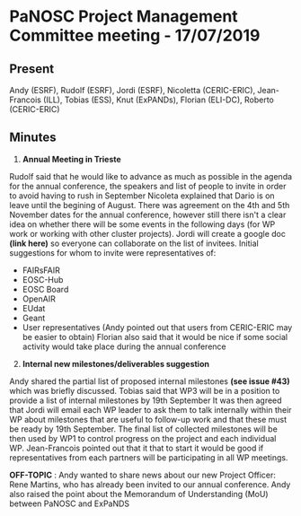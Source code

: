 PaNOSC Project Management Committee meeting - 17/07/2019
=======================================================================

Present
-------

Andy (ESRF), Rudolf (ESRF), Jordi (ESRF), Nicoletta (CERIC-ERIC), Jean-Francois (ILL), Tobias (ESS), Knut (ExPANDs), Florian (ELI-DC),
Roberto (CERIC-ERIC)


Minutes
-------

1. **Annual Meeting in Trieste**

Rudolf said that he would like to advance as much as possible in the agenda for the annual conference, the speakers and list of people
to invite in order to avoid having to rush in September
Nicoleta explained that Dario is on leave until the begining of August.
There was agreement on the 4th and 5th November dates for the annual conference, however still there isn't a clear idea on whether 
there will be some events in the following days (for WP work or working with other cluster projects).
Jordi will create a google doc **(link here)** so everyone can collaborate on the list of invitees. Initial suggestions for whom to 
invite were representatives of:
* FAIRsFAIR
* EOSC-Hub
* EOSC Board
* OpenAIR
* EUdat
* Geant
* User representatives (Andy pointed out that users from CERIC-ERIC may be easier to obtain)
Florian also said that it would be nice if some social activity would take place during the annual conference

2. **Internal new milestones/deliverables suggestion**

Andy shared the partial list of proposed internal milestones **(see issue #43)** which was briefly discussed.
Tobias said that WP3 will be in a position to provide a list of internal milestones by 19th September
It was then agreed that Jordi will email each WP leader to ask them to talk internally within their WP about milestones that are
useful to follow-up work and that these must be ready by 19th September. The final list of collected milestones will be then used
by WP1 to control progress on the project and each individual WP.
Jean-Francois pointed out that it that to start it would be good if representatives from each partners will be participating 
in all WP meetings.

**OFF-TOPIC** : 
    Andy wanted to share news about our new Project Officer: Rene Martins, who has already been invited to our
annual conference.
    Andy also raised the point about the Memorandum of Understanding (MoU) between PaNOSC and ExPaNDS
